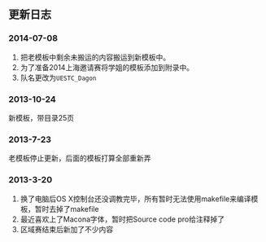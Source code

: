 ## 更新日志

### 2014-07-08
1. 把老模板中剩余未搬运的内容搬运到新模板中。
2. 为了准备2014上海邀请赛将学姐的模板添加到附录中。
3. 队名更改为`UESTC_Dagon`

### 2013-10-24
新模板，带目录25页

### 2013-7-23
老模板停止更新，后面的模板打算全部重新弄

### 2013-3-20
1. 换了电脑后OS X控制台还没调教完毕，所有暂时无法使用makefile来编译模板，暂时去掉了makefile
2. 最近喜欢上了Macona字体，暂时把Source code pro给注释掉了
3. 区域赛结束后新加了不少内容
